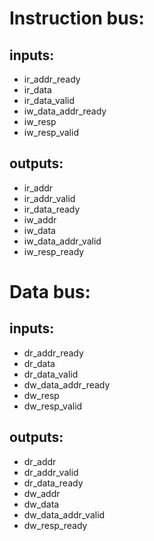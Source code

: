 # Instruction bus:
## inputs:
* ir_addr_ready
* ir_data
* ir_data_valid
* iw_data_addr_ready
* iw_resp
* iw_resp_valid
## outputs:
* ir_addr
* ir_addr_valid
* ir_data_ready
* iw_addr
* iw_data
* iw_data_addr_valid
* iw_resp_ready
# Data bus:
## inputs:
* dr_addr_ready
* dr_data
* dr_data_valid
* dw_data_addr_ready
* dw_resp
* dw_resp_valid
## outputs:
* dr_addr
* dr_addr_valid
* dr_data_ready
* dw_addr
* dw_data
* dw_data_addr_valid
* dw_resp_ready
